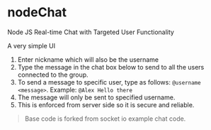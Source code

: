 # nodeChat
Node JS Real-time Chat with Targeted User Functionality

A very simple UI

1. Enter nickname which will also be the username
2. Type the message in the chat box below to send to all the users connected to the group.
3. To send a message to specific user, type as follows: `@username <message>`. Example: `@Alex Hello there`
4. The message will only be sent to specified username.
5. This is enforced from server side so it is secure and reliable.

> Base code is forked from socket io example chat code.
